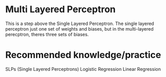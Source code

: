 # Multi Layered Perceptron

This is a step above the Single Layered Perceptron. 
The single layered perceptron just one set of weights and biases,
but in the multi-layered perecptron, theres three sets of biases.

# Recommended knowledge/practice
SLPs (Single Layered Perceptrons)
Logistic Regression
Linear Regression
